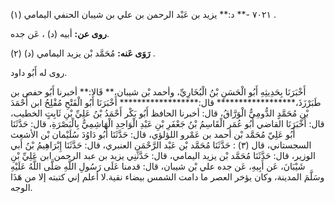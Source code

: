 ٧٠٢١ -** د:** يزيد بن عَبْد الرحمن بن علي بن شيبان الحنفي اليمامي (١) .

**روى عن:** أبيه (د) ، عَن جده.

**رَوَى عَنه:** مُحَمَّد بْن يزيد اليمامي (د) (٢) .

روى له أَبُو داود.

أَخْبَرَنَا بِحَدِيثِهِ أَبُو الْحَسَنِ بْنُ الْبُخَارِيِّ، وأحمد بْن شيبان،** قَالا:** أخبرنا أَبُو حفص بن طَبَرْزَذَ،****************** قال:****************** أَخْبَرَنَا أَبُو الْفَتْحِ مُفْلِحُ ابن أَحْمَدَ بْنِ مُحَمَّدٍ الدُّومِيُّ الْوَرَّاقُ، قال: أخبرنا الحافظ أَبُو بَكْر أَحْمَدُ بْنُ عَلِيِّ بْنِ ثَابِتٍ الخطيب، قال: أَخْبَرَنَا القاضي أَبُو عُمَر الْقَاسِمُ بْنُ جَعْفَرِ بْنِ عَبْدِ الْوَاحِدِ الْهَاشِمِيُّ بِالْبَصْرَةِ، قال: حَدَّثَنَا أَبُو عَلِيّ مُحَمَّد بْن أحمد بن عَمْرو اللؤلؤي، قال: حَدَّثَنَا أَبُو دَاوُدَ سُلَيْمان بْن الأشعث السجستاني، قال (٣) : حَدَّثَنَا مُحَمَّد بْن عَبْد الرَّحْمَنِ العنبري، قال: حَدَّثَنَا إِبْرَاهِيمُ بْنُ أَبي الوزير، قال: حَدَّثَنَا مُحَمَّد بْن يزيد اليمامي، قال: حَدَّثَنِي يزيد بن عبد الرحمن ابن عَلِيِّ بْنِ شَيْبَانَ، عَن أَبِيهِ، عَن جده علي بْن شيبان، قال: قدمنا عَلَى رَسُولِ اللَّهِ صَلَّى اللَّهُ عَلَيْهِ وسَلَّمَ المدينة، وكان يؤخر العصر ما دامت الشمس بيضاء نقية.لا أعلم إني كتبته إلا من هَذَا الوجه.